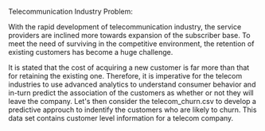 Telecommunication Industry Problem:

With the rapid development of telecommunication industry, the service providers are inclined more towards expansion of the subscriber base. To meet the need of surviving in the competitive environment, the retention of existing customers has become a huge challenge. 

It is stated that the cost of acquiring a new customer is far more than that for retaining the existing one. Therefore, it is imperative for the telecom industries to use advanced analytics to understand consumer behavior and in-turn predict the association of the customers as whether or not they will leave the company. Let's then consider the telecom_churn.csv to develop a predictive approuch to indentify the customers who are likely to churn. This data set contains customer level information for a telecom company.
